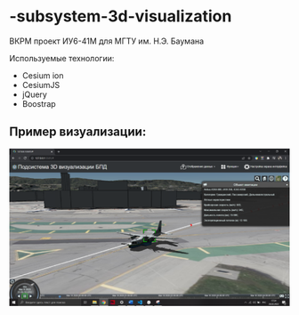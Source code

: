 # -subsystem-3d-visualization
ВКРМ проект ИУ6-41М для МГТУ им. Н.Э. Баумана

Используемые технологии:
* Cesium ion
* CesiumJS
* jQuery
* Boostrap

Пример визуализации:
---

![Image alt](https://github.com/westgrosh/-subsystem-3d-visualization/blob/main/VKRM_project_test.png)
